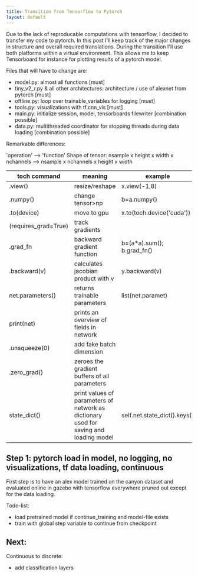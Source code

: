 ```yaml
---
title: Transition from Tensorflow to Pytorch
layout: default
---
```


<!-- <img src="/imgs/18-10-29_doshico.png" alt="doshico environments" style="width: 800px;"/> -->

Due to the lack of reproducable computations with tensorflow, I decided to transfer my code to pytorch.
In this post I'll keep track of the major changes in structure and overall required translations.
During the transition I'll use both platforms within a virtual environment.
This allows me to keep Tensorboard for instance for plotting results of a pytorch model.

Files that will have to change are:

- model.py: almost all functions [must]
- tiny_v2_r.py & all other architectures: architecture / use of alexnet from pytorch [must] 
- offline.py: loop over trainable_variables for logging [must]
- tools.py: visualizations with tf.cnn_vis [must]
- main.py: initialize session, model, tensorboards filewriter [combination possible]
- data.py: multithreaded coordinator for stopping threads during data loading [combination possible]

Remarkable differences:

'operation' --> 'function'
Shape of tensor: nsample x height x width x nchannels --> nsample x nchannels x height x width

| toch command | meaning          | example                   |
|--------------|------------------|---------------------------|
| .view()      | resize/reshape   | x.view(-1,8)              |
| .numpy()     | change tensor>np | b=a.numpy()               |
| .to(device)  | move to gpu      | x.to(toch.device('cuda')) |
| (requires_grad=True) | track gradients | |
| .grad_fn     | backward gradient function | b=(a*a).sum(); b.grad_fn() |
| .backward(v) | calculates jacobian product with v | y.backward(v) |
| net.parameters()| returns trainable parameters | list(net.paramet) |
| print(net) | prints an overview of fields in network | |
| .unsqueeze(0) | add fake batch dimension | |
| .zero_grad() | zeroes the gradient buffers of all parameters | |
| state_dict() | print values of parameters of network as dictionary used for saving and loading model | self.net.state_dict().keys() |

## Step 1: pytorch load in model, no logging, no visualizations, tf data loading, continuous

First step is to have an alex model trained on the canyon dataset and evaluated online in gazebo with tensorflow everywhere pruned out except for the data loading.

Todo-list:

- load pretrained model if continue_training and model-file exists
- train with global step variable to continue from checkpoint

## Next:

Continuous to discrete:

- add classification layers

